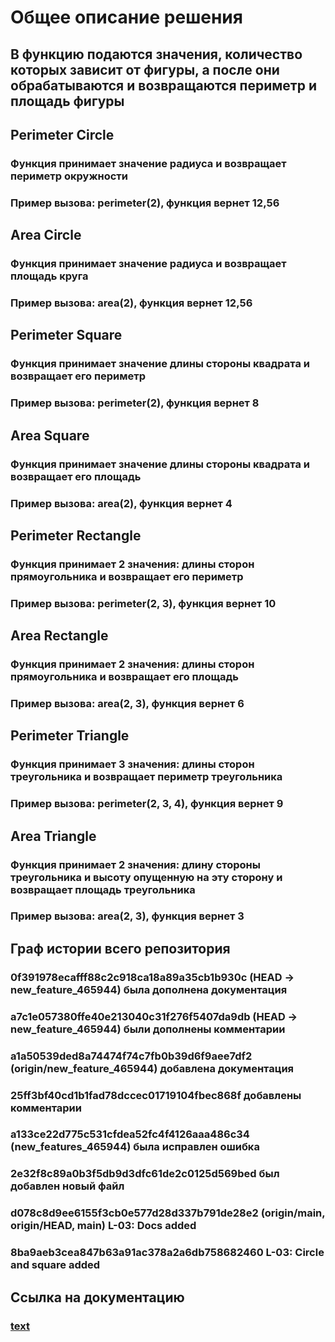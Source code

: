 # Общее описание решения
## В функцию подаются значения, количество которых зависит от фигуры, а после они обрабатываются и возвращаются периметр и площадь фигуры

## Perimeter Circle
### Функция принимает значение радиуса и возвращает периметр окружности
### Пример вызова: perimeter(2), функция вернет 12,56

## Area Circle
### Функция принимает значение радиуса и возвращает площадь круга
### Пример вызова: area(2), функция вернет 12,56

## Perimeter Square
### Функция принимает значение длины стороны квадрата и возвращает его периметр
### Пример вызова: perimeter(2), функция вернет 8

## Area Square
### Функция принимает значение длины стороны квадрата и возвращает его площадь
### Пример вызова: area(2), функция вернет 4

## Perimeter Rectangle
### Функция принимает 2 значения: длины сторон прямоугольника и возвращает его периметр
### Пример вызова: perimeter(2, 3), функция вернет 10

## Area Rectangle
### Функция принимает 2 значения: длины сторон прямоугольника и возвращает его площадь
### Пример вызова: area(2, 3), функция вернет 6

## Perimeter Triangle
### Функция принимает 3 значения: длины сторон треугольника и возвращает периметр треугольника
### Пример вызова: perimeter(2, 3, 4), функция вернет 9

## Area Triangle
### Функция принимает 2 значения: длину стороны треугольника и высоту опущенную на эту сторону и возвращает площадь треугольника
### Пример вызова: area(2, 3), функция вернет 3

## Граф истории всего репозитория
### 0f391978ecafff88c2c918ca18a89a35cb1b930c (HEAD -> new_feature_465944) была дополнена документация
### a7c1e057380ffe40e213040c31f276f5407da9db (HEAD -> new_feature_465944) были дополнены комментарии
### a1a50539ded8a74474f74c7fb0b39d6f9aee7df2 (origin/new_feature_465944) добавлена документация
### 25ff3bf40cd1b1fad78dccec01719104fbec868f добавлены комментарии
### a133ce22d775c531cfdea52fc4f4126aaa486c34 (new_features_465944) была исправлен ошибка
### 2e32f8c89a0b3f5db9d3dfc61de2c0125d569bed был добавлен новый файл
### d078c8d9ee6155f3cb0e577d28d337b791de28e2 (origin/main, origin/HEAD, main) L-03: Docs added
### 8ba9aeb3cea847b63a91ac378a2a6db758682460 L-03: Circle and square added

## Ссылка на документацию
### [text](https://github.com/zantchris/geometric_lib/tree/new_feature_465944/docs)